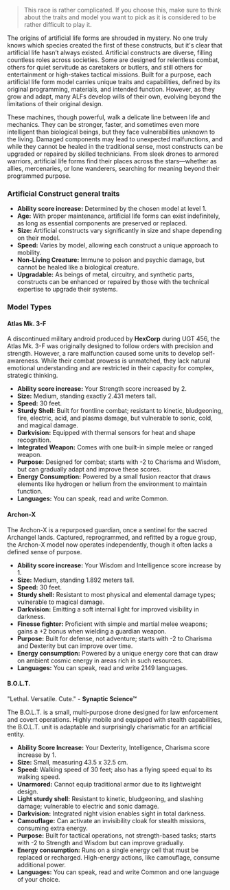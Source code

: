 > This race is rather complicated. If you choose this, make sure to think about the traits and model you want to pick as it is considered to be rather difficult to play it.

The origins of artificial life forms are shrouded in mystery. No one truly knows which species created the first of these constructs, but it's clear that artificial life hasn’t always existed. Artificial constructs are diverse, filling countless roles across societies. Some are designed for relentless combat, others for quiet servitude as caretakers or butlers, and still others for entertainment or high-stakes tactical missions. Built for a purpose, each artificial life form model carries unique traits and capabilities, defined by its original programming, materials, and intended function. However, as they grow and adapt, many ALFs develop wills of their own, evolving beyond the limitations of their original design.

These machines, though powerful, walk a delicate line between life and mechanics. They can be stronger, faster, and sometimes even more intelligent than biological beings, but they face vulnerabilities unknown to the living. Damaged components may lead to unexpected malfunctions, and while they cannot be healed in the traditional sense, most constructs can be upgraded or repaired by skilled technicians. From sleek drones to armored warriors, artificial life forms find their places across the stars—whether as allies, mercenaries, or lone wanderers, searching for meaning beyond their programmed purpose.

### Artificial Construct general traits
- **Ability score increase:** Determined by the chosen model at level 1.
- **Age:** With proper maintenance, artificial life forms can exist indefinitely, as long as essential components are preserved or replaced.
- **Size:** Artificial constructs vary significantly in size and shape depending on their model.
- **Speed:** Varies by model, allowing each construct a unique approach to mobility.
- **Non-Living Creature:** Immune to poison and psychic damage, but cannot be healed like a biological creature.
- **Upgradable:** As beings of metal, circuitry, and synthetic parts, constructs can be enhanced or repaired by those with the technical expertise to upgrade their systems.

### Model Types
#### Atlas Mk. 3-F
A discontinued military android produced by **HexCorp** during UGT 456, the Atlas Mk. 3-F was originally designed to follow orders with precision and strength. However, a rare malfunction caused some units to develop self-awareness. While their combat prowess is unmatched, they lack natural emotional understanding and are restricted in their capacity for complex, strategic thinking.

- **Ability score increase:** Your Strength score increased by 2.
- **Size:** Medium, standing exactly 2.431 meters tall.
- **Speed:** 30 feet.
- **Sturdy Shell:** Built for frontline combat; resistant to kinetic, bludgeoning, fire, electric, acid, and plasma damage, but vulnerable to sonic, cold, and magical damage.
- **Darkvision:** Equipped with thermal sensors for heat and shape recognition.
- **Integrated Weapon:** Comes with one built-in simple melee or ranged weapon.
- **Purpose:** Designed for combat; starts with -2 to Charisma and Wisdom, but can gradually adapt and improve these scores.
- **Energy Consumption:** Powered by a small fusion reactor that draws elements like hydrogen or helium from the environment to maintain function.
- **Languages:** You can speak, read and write Common. 

#### Archon-X
The Archon-X is a repurposed guardian, once a sentinel for the sacred Archangel lands. Captured, reprogrammed, and refitted by a rogue group, the Archon-X model now operates independently, though it often lacks a defined sense of purpose.

- **Ability score increase:** Your Wisdom and Intelligence score increase by 1.
- **Size:** Medium, standing 1.892 meters tall.
- **Speed:** 30 feet.
- **Sturdy shell:** Resistant to most physical and elemental damage types; vulnerable to magical damage.
- **Darkvision:** Emitting a soft internal light for improved visibility in darkness.
- **Finesse fighter:** Proficient with simple and martial melee weapons; gains a +2 bonus when wielding a guardian weapon.
- **Purpose:** Built for defense, not adventure; starts with -2 to Charisma and Dexterity but can improve over time.
- **Energy consumption:** Powered by a unique energy core that can draw on ambient cosmic energy in areas rich in such resources.
- **Languages:** You can speak, read and write 2149 languages.

#### B.O.L.T.
"Lethal. Versatile. Cute." - **Synaptic Science™**

The B.O.L.T. is a small, multi-purpose drone designed for law enforcement and covert operations. Highly mobile and equipped with stealth capabilities, the B.O.L.T. unit is adaptable and surprisingly charismatic for an artificial entity.

- **Ability Score Increase:** Your Dexterity, Intelligence, Charisma score increase by 1.
- **Size:** Small, measuring 43.5 x 32.5 cm.
- **Speed:** Walking speed of 30 feet; also has a flying speed equal to its walking speed.
- **Unarmored:** Cannot equip traditional armor due to its lightweight design.
- **Light sturdy shell:** Resistant to kinetic, bludgeoning, and slashing damage; vulnerable to electric and sonic damage.
- **Darkvision:** Integrated night vision enables sight in total darkness.
- **Camouflage:** Can activate an invisibility cloak for stealth missions, consuming extra energy.
- **Purpose:** Built for tactical operations, not strength-based tasks; starts with -2 to Strength and Wisdom but can improve gradually.
- **Energy consumption:** Runs on a single energy cell that must be replaced or recharged. High-energy actions, like camouflage, consume additional power.
- **Languages:** You can speak, read and write Common and one language of your choice.